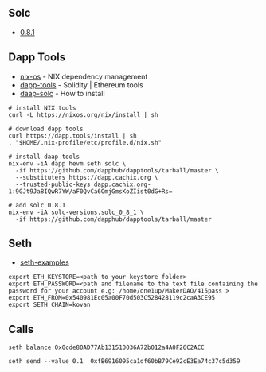 



## Solc


* [0.8.1](https://github.com/ethereum/solidity/releases)


## Dapp Tools

* [nix-os](https://nixos.org/download.html) - NIX dependency management 
* [dapp-tools](http://dapp.tools) - Solidity | Ethereum tools
* [daap-solc](https://xscode.com/dapphub/dapptools) - How to install 

```
# install NIX tools
curl -L https://nixos.org/nix/install | sh

# download dapp tools
curl https://dapp.tools/install | sh
. "$HOME/.nix-profile/etc/profile.d/nix.sh"

# install daap tools
nix-env -iA dapp hevm seth solc \
  -if https://github.com/dapphub/dapptools/tarball/master \
  --substituters https://dapp.cachix.org \
  --trusted-public-keys dapp.cachix.org-1:9GJt9Ja8IQwR7YW/aF0QvCa6OmjGmsKoZIist0dG+Rs=

# add solc 0.8.1
nix-env -iA solc-versions.solc_0_8_1 \
  -if https://github.com/dapphub/dapptools/tarball/master
```


## Seth

* [seth-examples](https://docs.makerdao.com/clis/seth)

```
export ETH_KEYSTORE=<path to your keystore folder>
export ETH_PASSWORD=<path and filename to the text file containing the password for your account e.g: /home/one1up/MakerDAO/415pass >
export ETH_FROM=0x540981Ec05a00F70d503C528428119c2caA3CE95
export SETH_CHAIN=kovan
```


## Calls


```
seth balance 0x0cde80AD77Ab131510036A72b012a4A0F26C2ACC

seth send --value 0.1  0xfB6916095ca1df60bB79Ce92cE3Ea74c37c5d359
```
